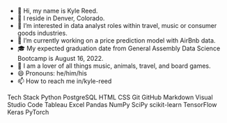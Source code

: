 - 👋 Hi, my name is Kyle Reed.
- 📍 I reside in Denver, Colorado.
- 👀 I’m interested in data analyst roles within travel, music or consumer goods industries.
- 🌱 I’m currently working on a price prediction model with AirBnb data.
- 🎓 My expected graduation date from General Assembly Data Science Bootcamp is August 16, 2022.
- 💚 I am a lover of all things music, animals, travel, and board games.
- 😄 Pronouns: he/him/his
- 📫 How to reach me in/kyle-reed


Tech Stack
Python  PostgreSQL  HTML  CSS  Git  GitHub  Markdown  Visual Studio Code  Tableau  Excel  Pandas  NumPy  SciPy  scikit-learn  TensorFlow  Keras  PyTorch 
<!--
**kreedyle/kreedyle** is a ✨ _special_ ✨ repository because its `README.md` (this file) appears on your GitHub profile.
